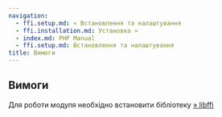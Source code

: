 ```yaml
---
navigation:
  - ffi.setup.md: « Встановлення та налаштування
  - ffi.installation.md: Установка »
  - index.md: PHP Manual
  - ffi.setup.md: Встановлення та налаштування
title: Вимоги
---
```

## Вимоги

Для роботи модуля необхідно встановити бібліотеку [» libffi](https://sourceware.org/libffi/)
